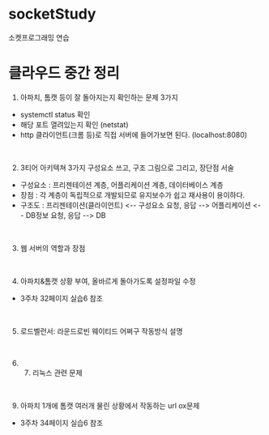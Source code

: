 # socketStudy
소켓프로그래밍 연습

# 클라우드 중간 정리

1. 아파치, 톰캣 등이 잘 돌아지는지 확인하는 문제 3가지 
- systemctl status 확인
- 해당 포트 열려있는지 확인 (netstat)
- http 클라이언트(크롬 등)로 직접 서버에 들어가보면 된다. (localhost:8080)

<br>

2. 3티어 아키텍쳐 3가지 구성요소 쓰고, 구조 그림으로 그리고, 장단점 서술 
- 구성요소 : 프리젠테이션 계층, 어플리케이션 계층, 데이터베이스 계층
- 장점 : 각 계층이 독립적으로 개발되므로 유지보수가 쉽고 재사용이 용이하다.
- 구조도 : 프리젠테이션(클라이언트) <-- 구성요소 요청, 응답 --> 어플리케이션 <-- DB정보 요청, 응답 --> DB

<br>

3. 웹 서버의 역할과 장점

<br>

4. 아파치&톰캣 상황 부여, 올바르게 돌아가도록 설정파일 수정
- 3주차 32페이지 실습6 참조

<br>

5. 로드벨런서: 라운드로빈 웨이티드 어쩌구 작동방식 설명

<br>

6. 7. 리눅스 관련 문제

<br>

9. 아파치 1개에 톰캣 여러개 물린 상황에서 작동하는 url ox문제
- 3주차 34페이지 실습6 참조

<br>

